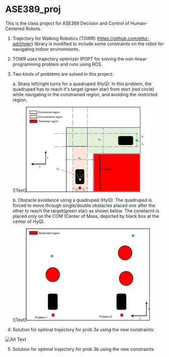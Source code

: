 # ASE389_proj
This is the class project for ASE389 Decision and Control of Human-Centered Robots.

1. Trajectory for Walking Robotics (TOWR) (https://github.com/ethz-adrl/towr) library is modified to include some constraints on the robot for navigating indoor environments.
2. TOWR uses trajectory optimizer IPOPT for solving the non-linear programming problem and runs using ROS.
3. Two kinds of problems are solved in this project:

    a. Sharp left/right turns for a quadruped (HyQ):
        In this problem, the quadruped has to reach it's target (green star) from start (red circle) while navigating in the constrained region, and avoiding the           restricted region.
                 
    ![Text]<img src="https://github.com/shubhamsingh91/ASE_389proj/blob/master/catkin_ws/images/proba.png" width="400" >

    b. Obstacle avoidance using a quadruped (HyQ):
       The quadruped is forced to move through single/double obstacles placed one after the other to reach the target(green star) as shown below. The constarint is         placed only on the COM (Center of Mass, depicted by black box at the center of HyQ).
          
    ![Text]<img src="https://github.com/shubhamsingh91/ASE_389proj/blob/master/catkin_ws/images/probb.png" width="400" >

4. Solution for optimal trajectory for prob 3a using the new constraints:    

![Alt Text](https://github.com/shubhamsingh91/ASE_389proj/blob/master/catkin_ws/images/turns.gif)


5. Solution for optimal trajectory for prob 3b using the new constraints:    



